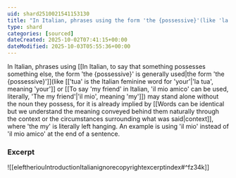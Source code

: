 ```yaml
---
uid: shard2510021541153130
title: "In Italian, phrases using the form 'the {possessive}'(like 'la tua' or 'il mio') may stand alone without the noun they possess, for it is already implied by context"
type: shard
categories: [sourced]
dateCreated: 2025-10-02T07:41:15+00:00
dateModified: 2025-10-03T05:55:36+00:00
---
```

In Italian, phrases using [[In Italian, to say that something possesses something else, the form 'the {possessive}' is generally used|the form 'the {possessive}']](like [['tua' is the Italian feminine word for 'your'|'la tua', meaning 'your']] or [[To say 'my friend' in Italian, 'il mio amico' can be used, literally, 'The my friend'|'il mio', meaning 'my']]) may stand alone without the noun they possess, for it is already implied by [[Words can be identical but we understand the meaning conveyed behind them naturally through the context or the circumstances surrounding what was said|context]], where 'the my' is literally left hanging. An example is using 'il mio' instead of 'il mio amico' at the end of a sentence.

### Excerpt
![[eleftheriouIntroductionItalianignorecopyrightexcerptindex#^fz34k]]